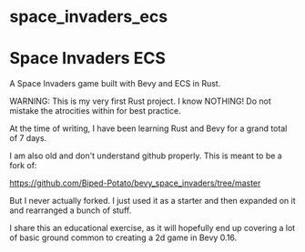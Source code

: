 # space_invaders_ecs
# Space Invaders ECS
A Space Invaders game built with Bevy and ECS in Rust.

WARNING: This is my very first Rust project. I know NOTHING! Do not mistake the atrocities within for best practice.

At the time of writing, I have been learning Rust and Bevy for a grand total of 7 days.

I am also old and don't understand github properly. This is meant to be a fork of:

https://github.com/Biped-Potato/bevy_space_invaders/tree/master

But I never actually forked. I just used it as a starter and then expanded on it and rearranged a bunch of stuff.

I share this an educational exercise, as it will hopefully end up covering a lot of basic ground common to creating a 2d game in Bevy 0.16.
